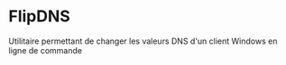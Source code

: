 # FlipDNS
Utilitaire permettant de changer les valeurs DNS d'un client Windows en ligne de commande
